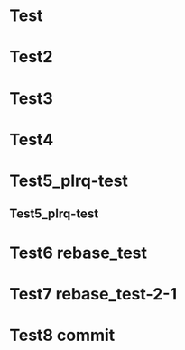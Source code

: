# Test
# Test2
# Test3
# Test4
# Test5_plrq-test
## Test5_plrq-test
# Test6 rebase_test
# Test7 rebase_test-2-1
# Test8 commit